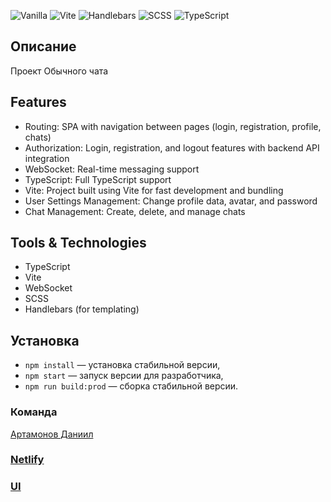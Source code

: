 ![Vanilla](https://img.shields.io/badge/Vanilla-000000?style=for-the-badge&logo=vanilla&logoColor=white)
![Vite](https://img.shields.io/badge/Vite-4B4B4B?style=for-the-badge&logo=vite&logoColor=646CFF)
![Handlebars](https://img.shields.io/badge/Handlebars.js-f0772b?style=for-the-badge&logo=handlebarsdotjs&logoColor=white)
![SCSS](https://img.shields.io/badge/SCSS-CC6633?style=for-the-badge&logo=scss&logoColor=white)
![TypeScript](https://img.shields.io/badge/TypeScript-3178C6?style=for-the-badge&logo=typescript&logoColor=white)

## Описание

Проект Обычного чата

## Features

- Routing: SPA with navigation between pages (login, registration, profile, chats)
- Authorization: Login, registration, and logout features with backend API integration
- WebSocket: Real-time messaging support
- TypeScript: Full TypeScript support
- Vite: Project built using Vite for fast development and bundling
- User Settings Management: Change profile data, avatar, and password
- Chat Management: Create, delete, and manage chats

## Tools & Technologies

- TypeScript
- Vite
- WebSocket
- SCSS
- Handlebars (for templating)

## Установка

- `npm install` — установка стабильной версии,
- `npm start` — запуск версии для разработчика,
- `npm run build:prod` — сборка стабильной версии.

### **Команда**

[Артамонов Даниил](https://github.com/shamemask)

### [**Netlify**](https://eclectic-empanada-c80e22.netlify.app)

### [UI](./ui/README.md)
